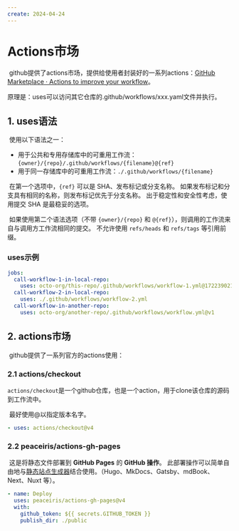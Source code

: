 ```yaml
---
create: 2024-04-24
---
```

# Actions市场

​	github提供了actions市场，提供给使用者封装好的一系列actions：[GitHub Marketplace · Actions to improve your workflow](https://github.com/marketplace?type=actions)。

​	原理是：uses可以访问其它仓库的.github/workflows/xxx.yaml文件并执行。

## 1. uses语法

​	使用以下语法之一：

- 用于公共和专用存储库中的可重用工作流：`{owner}/{repo}/.github/workflows/{filename}@{ref}`
- 用于同一存储库中的可重用工作流：`./.github/workflows/{filename}`

​	在第一个选项中，`{ref}` 可以是 SHA、发布标记或分支名称。 如果发布标记和分支具有相同的名称，则发布标记优先于分支名称。 出于稳定性和安全性考虑，使用提交 SHA 是最稳妥的选项。

​	如果使用第二个语法选项（不带 `{owner}/{repo}` 和 `@{ref}`），则调用的工作流来自与调用方工作流相同的提交。 不允许使用 `refs/heads` 和 `refs/tags` 等引用前缀。

### uses示例

```yaml
jobs:
  call-workflow-1-in-local-repo:
    uses: octo-org/this-repo/.github/workflows/workflow-1.yml@172239021f7ba04fe7327647b213799853a9eb89
  call-workflow-2-in-local-repo:
    uses: ./.github/workflows/workflow-2.yml
  call-workflow-in-another-repo:
    uses: octo-org/another-repo/.github/workflows/workflow.yml@v1
```

## 2. actions市场

​	github提供了一系列官方的actions使用：

### 2.1 actions/checkout

​	`actions/checkout`是一个github仓库，也是一个action，用于clone该仓库的源码到工作流中。

​	最好使用@以指定版本名字。

```yaml
- uses: actions/checkout@v4
```

### 2.2 peaceiris/actions-gh-pages

​	这是将静态文件部署到 **GitHub Pages** 的 **GitHub 操作**。 此部署操作可以简单自由地与[静态站点生成器](https://jamstack.org/generators/)结合使用。（Hugo、MkDocs、Gatsby、mdBook、Next、Nuxt 等）。

```yaml
- name: Deploy
  uses: peaceiris/actions-gh-pages@v4
  with:
    github_token: ${{ secrets.GITHUB_TOKEN }}
    publish_dir: ./public
```


